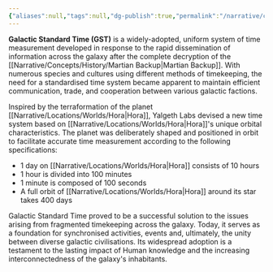 ```yaml
---
{"aliases":null,"tags":null,"dg-publish":true,"permalink":"/narrative/concepts/society/galactic-standard-time/","dgPassFrontmatter":true}
---
```


**Galactic Standard Time (GST)** is a widely-adopted, uniform system of time measurement developed in response to the rapid dissemination of information across the galaxy after the complete decryption of the [[Narrative/Concepts/History/Martian Backup\|Martian Backup]]. With numerous species and cultures using different methods of timekeeping, the need for a standardised time system became apparent to maintain efficient communication, trade, and cooperation between various galactic factions.

Inspired by the terraformation of the planet [[Narrative/Locations/Worlds/Hora\|Hora]], Yalgeth Labs devised a new time system based on [[Narrative/Locations/Worlds/Hora\|Hora]]'s unique orbital characteristics. The planet was deliberately shaped and positioned in orbit to facilitate accurate time measurement according to the following specifications:

- 1 day on [[Narrative/Locations/Worlds/Hora\|Hora]] consists of 10 hours
- 1 hour is divided into 100 minutes
- 1 minute is composed of 100 seconds
- A full orbit of [[Narrative/Locations/Worlds/Hora\|Hora]] around its star takes 400 days

Galactic Standard Time proved to be a successful solution to the issues arising from fragmented timekeeping across the galaxy. Today, it serves as a foundation for synchronised activities, events and, ultimately, the unity between diverse galactic civilisations. Its widespread adoption is a testament to the lasting impact of Human knowledge and the increasing interconnectedness of the galaxy's inhabitants.